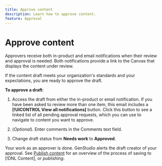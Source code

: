 ```yaml
---
title: Approve content
description: Learn how to approve content.
feature: Approval
---
```


# Approve content

Approvers receive both in-product and email notifications when their review and approval is needed. Both notifications provide a link to the Canvas that displays the content under review. 

If the content draft meets your organization's standards and your expectations, you are ready to approve the draft. 

**To approve a draft**:

1. Access the draft from either the in-product or email notification. If you have been asked to review more than one item, this email includes a **[!UICONTROL View all notifications]** button. Click this button to see a linked list of all pending approval requests, which you can use to navigate to content you want to approve.

1. (_Optional_). Enter comments in the Comments text field.

1. Change draft status from **Needs work** to **Approved**. 

Your work as an approver is done. GenStudio alerts the draft creator of your approval. See [Publish content](./publish-content.md) for an overview of the process of saving to [!DNL Content], or _publishing_.
  
